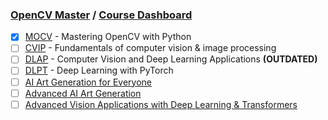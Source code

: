 ### [OpenCV Master](https://opencv.org/university/cvdl-master/) / [Course Dashboard](https://courses.opencv.org/dashboard)

- [x] [MOCV](https://github.com/LukeBirkett/study-planner/tree/main/open-cv/mocv) - Mastering OpenCV with Python
- [ ] [CVIP](https://github.com/LukeBirkett/study-planner/tree/main/open-cv/cvip) - Fundamentals of computer vision & image processing 
- [ ] [DLAP]() - Computer Vision and Deep Learning Applications **(OUTDATED)**
- [ ] [DLPT](https://github.com/LukeBirkett/study-planner/tree/main/open-cv/dlpt) - Deep Learning with PyTorch 
- [ ] [AI Art Generation for Everyone](https://github.com/LukeBirkett/study-planner/tree/main/open-cv/ai_art_1)
- [ ] [Advanced AI Art Generation](https://github.com/LukeBirkett/study-planner/tree/main/open-cv/ai_art_2)
- [ ] [Advanced Vision Applications with Deep Learning & Transformers](https://github.com/LukeBirkett/study-planner/tree/main/open-cv/transformer)
